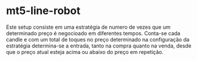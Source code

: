 # mt5-line-robot

Este setup consiste em uma estratégia de numero de vezes que um determinado preço é negocioado em diferentes tempos.
Conta-se cada candle e com um total de toques no preço determinado na configuração da estratégia determina-se a entrada, 
tanto na compra quanto na venda, desde que o preço atual esteja acima ou abaixo do preço em repetição.




